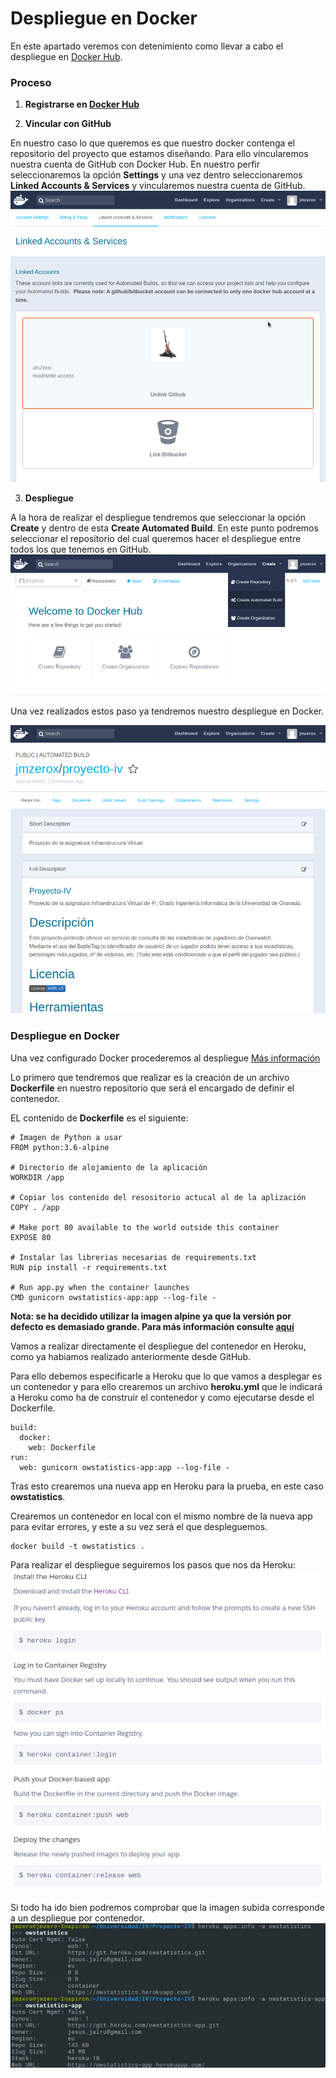 # Despliegue en Docker

En este apartado veremos con detenimiento como llevar a cabo el despliegue en [Docker Hub](https://hub.docker.com/).

### Proceso
1. **Registrarse en [Docker Hub](https://hub.docker.com/)**

2. **Vincular con GitHub**

  En nuestro caso lo que queremos es que nuestro docker contenga el repositorio del proyecto que estamos diseñando.
  Para ello vincularemos nuestra cuenta de GitHub con Docker Hub.
  En nuestro perfir seleccionaremos la opción **Settings**  y una vez dentro seleccionaremos **Linked Accounts & Services** y vincularemos nuestra cuenta de GitHub.
  ![vinculacion](https://github.com/JmZero/Proyecto-IV/blob/master/img/vinculacion.png)

3. **Despliegue**

  A la hora de realizar el despliegue tendremos que seleccionar la opción **Create** y dentro de esta **Create Automated Build**. En este punto podremos seleccionar el repositorio del cual queremos hacer el despliegue entre todos los que tenemos en GitHub.
  ![create-dockerhub](https://github.com/JmZero/Proyecto-IV/blob/master/img/create-dockerhub.png)

  Una vez realizados estos paso ya tendremos nuestro despliegue en Docker.

  ![resultado-despliegue](https://github.com/JmZero/Proyecto-IV/blob/master/img/resultado-despliegue.png)

### Despliegue en Docker
Una vez configurado Docker procederemos al despliegue [Más información](https://docs.docker.com/get-started/)

Lo primero que tendremos que realizar es la creación de un archivo **Dockerfile** en nuestro repositorio que será el encargado de definir el contenedor.

EL contenido de **Dockerfile** es el siguiente:

```
# Imagen de Python a usar
FROM python:3.6-alpine

# Directorio de alojamiento de la aplicación
WORKDIR /app

# Copiar los contenido del resositorio actucal al de la aplización
COPY . /app

# Make port 80 available to the world outside this container
EXPOSE 80

# Instalar las librerias necesarias de requirements.txt
RUN pip install -r requirements.txt

# Run app.py when the container launches
CMD gunicorn owstatistics-app:app --log-file -
```

**Nota: se ha decidido utilizar la imagen alpine ya que la versión por defecto es demasiado grande. Para más información consulte [aquí](https://github.com/jfloff/alpine-python#why)**

Vamos a realizar directamente el despliegue del contenedor en Heroku, como ya habiamos realizado anteriormente desde GitHub.

Para ello debemos especificarle a Heroku que lo que vamos a desplegar es un contenedor y para ello crearemos un archivo **heroku.yml** que le indicará a Heroku como ha de construir el contenedor y como ejecutarse desde el Dockerfile.

```
build:
  docker:
    web: Dockerfile
run:
  web: gunicorn owstatistics-app:app --log-file -
```

Tras esto crearemos una nueva app en Heroku para la prueba, en este caso **owstatistics**.

Crearemos un contenedor en local con el mismo nombre de la nueva app para evitar errores, y este a su vez será el que despleguemos.

```
docker build -t owstatistics .
```

Para realizar el despliegue seguiremos los pasos que nos da Heroku:
![proceso-despliegue](https://github.com/JmZero/Proyecto-IV/blob/master/img/proceso-despliegue.png)

Si todo ha ido bien podremos comprobar que la imagen subida corresponde a un despliegue por contenedor.
![desplegar-contenedor](https://github.com/JmZero/Proyecto-IV/blob/master/img/desplegar-contenedor.png)
